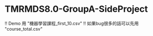 # TMRMDS8.0-GroupA-SideProject

!! Demo 用 "機器學習課程_first_10.csv" !!
如果bug很多的話可以先用 "course_total.csv"

